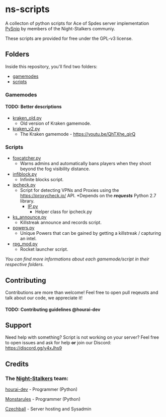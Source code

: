 # ns-scripts
A collecton of python scripts for Ace of Spdes server implementation [PySnip](https://github.com/NateShoffner/PySnip) by members of the Night-Stalkers communiy.

These scripts are provided for free under the GPL-v3 license.
## Folders
Inside this repository, you'll find two folders:
* [gamemodes](gamemodes)
* [scripts](scripts)
### Gamemodes
#### TODO: Better descriptions
* [kraken_old.py](gamemodes/kraken_old.py)
  * Old version of Kraken gamemode.
* [kraken_v2.py](gamemodes/kraken_v2.py)
  * The Kraken gamemode - https://youtu.be/QhTXhe_qirQ
### Scripts
* [foxcatcher.py](scripts/foxcatcher.py)
  * Warns admins and automatically bans players when they shoot beyond the fog visibility distance.
* [infiblock.py](scripts/infiblocks.py)
  * Infinite blocks script.
* [ipcheck.py](scripts/ipcheck.py)
  * Script for detecting VPNs and Proxies using the https://proxycheck.io/ API. *Depends on the **_requests_** Python 2.7  library.
    * [IP.py](scripts/IP.py)
      * Helper class for ipcheck.py
* [ks_announce.py](ks_announce.py)
  * Killstreak announce and records script.
* [powers.py](scripts/powers.py)
  * Unique Powers that can be gained by getting a killstreak / capturing an intel.
* [rpg_mod.py](rpg_mod.py)
  * Rocket launcher script.


*You can find more informations about each gamemode/script in their respective folders.*

## Contributing
Contributions are more than welcome! Feel free to open pull reqeusts and talk about our code, we appreciate it!

#### TODO: Contributing guidelines @hourai-dev
## Support
Need help with something? Script is not working on your server? Feel free to open issues and ask for help **or** join our Discord: https://discord.gg/y4xJhs9
## Credits
### The [Night-Stalkers](https://github.com/Night-Stalkers) team:

[hourai-dev](https://github.com/orgs/Night-Stalkers/people/hourai-dev) - Programmer (Python)

[Monstarules](https://github.com/orgs/Night-Stalkers/people/Monstarules) - Programmer (Python)

[Czechball](https://github.com/orgs/Night-Stalkers/people/Czechball) - Server hosting and Sysadmin
